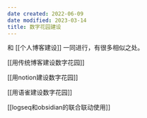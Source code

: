 ```yaml
---
date created: 2022-06-09
date modified: 2023-03-14
title: 数字花园建设
---
```


和 [[个人博客建设]] 一同进行，有很多相似之处。

[[用传统博客建设数字花园]]

[[用notion建设数字花园]]

[[用语雀建设数字花园]]

[[logseq和obsidian的联合联动使用]]
